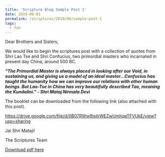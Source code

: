 ```yaml
---
title: 'Scripture Blog Sample Post 1'
date: 2019-08-01
permalink: /scriptures/2019/08/sample-post-1
tags:
  - fun
---
```


Dear Brothers and Sisters,  

We would like to begin the scriptures post with a collection of quotes from Shri Lao Tse and Shri Confucius, two primordial masters who incarnated in present day China, around 500 BC.  

***"The Primordial Master is always placed in looking after our Void, in sustaining us, and giving us a model of an ideal master...Confucius has taught the humanity how we can improve our relations with other human beings. But Lao-Tse in China has very beautifully described Tao, meaning the Kundalini." - Shri Mataj Nirmala Devi***

The booklet can be downloaded from the following link (also attached with this post).

<a href="https://drive.google.com/file/d/0B07RWw9jsilrWEZwUmhqeTFVUkE/view?usp=sharing">https://drive.google.com/file/d/0B07RWw9jsilrWEZwUmhqeTFVUkE/view?usp=sharing</a>

Jai Shri Mataji!

The Scriptures Team

[Download pdf here](http://seven-teams.github.io/files/ShriLaoTseConfucius.pdf)
